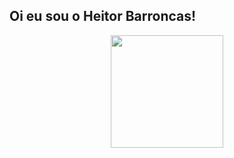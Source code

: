 ## Oi eu sou o Heitor Barroncas!
<div align="center">
  <a href="https://github.com/rafaballerini">
   <img height="180em" src="https://github-readme-stats.vercel.app/api/top-langs/?username=heitorbarroncas&layout=compact&langs_count=7&theme=dracula"/>
</div>
